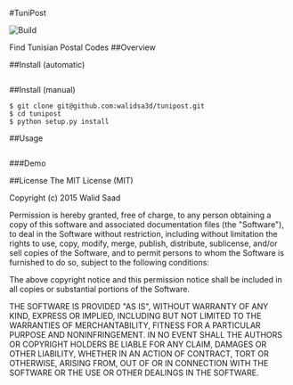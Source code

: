 #TuniPost

![Build](https://travis-ci.org/walidsa3d/tunipost.svg?branch=master)

Find Tunisian Postal Codes
##Overview

##Install (automatic)
```
```
##Install (manual)
```
$ git clone git@github.com:walidsa3d/tunipost.git
$ cd tunipost
$ python setup.py install
```
##Usage
```

```
###Demo


##License
The MIT License (MIT)

Copyright (c) 2015  Walid Saad

Permission is hereby granted, free of charge, to any person obtaining a copy of
this software and associated documentation files (the "Software"), to deal in
the Software without restriction, including without limitation the rights to
use, copy, modify, merge, publish, distribute, sublicense, and/or sell copies of
the Software, and to permit persons to whom the Software is furnished to do so,
subject to the following conditions:

The above copyright notice and this permission notice shall be included in all
copies or substantial portions of the Software.

THE SOFTWARE IS PROVIDED "AS IS", WITHOUT WARRANTY OF ANY KIND, EXPRESS OR
IMPLIED, INCLUDING BUT NOT LIMITED TO THE WARRANTIES OF MERCHANTABILITY, FITNESS
FOR A PARTICULAR PURPOSE AND NONINFRINGEMENT. IN NO EVENT SHALL THE AUTHORS OR
COPYRIGHT HOLDERS BE LIABLE FOR ANY CLAIM, DAMAGES OR OTHER LIABILITY, WHETHER
IN AN ACTION OF CONTRACT, TORT OR OTHERWISE, ARISING FROM, OUT OF OR IN
CONNECTION WITH THE SOFTWARE OR THE USE OR OTHER DEALINGS IN THE SOFTWARE.
